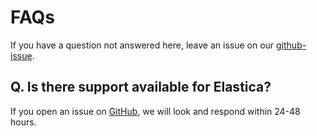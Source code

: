 # FAQs

If you have a question not answered here, leave an issue on our [github-issue](https://github.com/GazzolaLab/PyElastica/issues).

## Q. Is there support available for Elastica?

If you open an issue on [GitHub](https://github.com/GazzolaLab/PyElastica), we will look and respond within 24-48 hours.
